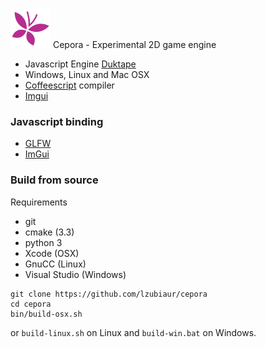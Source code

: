 ![Cepora](/docs/logo.png) Cepora - Experimental 2D game engine

* Javascript Engine [Duktape][1]
* Windows, Linux and Mac OSX
* [Coffeescript][2] compiler
* [Imgui][3]

### Javascript binding

* [GLFW][4]
* [ImGui][3]

### Build from source

Requirements

* git
* cmake (3.3)
* python 3
* Xcode (OSX)
* GnuCC (Linux)
* Visual Studio (Windows)

```
git clone https://github.com/lzubiaur/cepora
cd cepora
bin/build-osx.sh
```

or `build-linux.sh` on Linux and `build-win.bat` on Windows.



[1]:(http//duktape.org/)
[2]:(http://coffeescript.org/)
[3]:(https://github.com/ocornut/imgui)
[4]:(http://www.glfw.org/)
